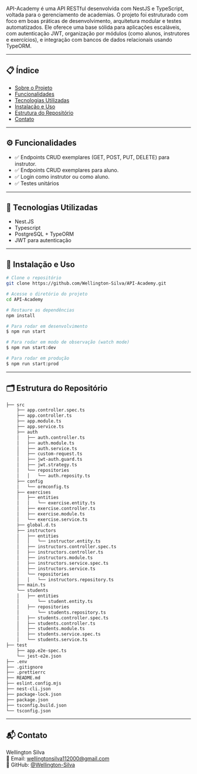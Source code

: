 API-Academy é uma API RESTful desenvolvida com NestJS e TypeScript, voltada para o gerenciamento de academias. O projeto foi estruturado com foco em boas práticas de desenvolvimento, arquitetura modular e testes automatizados. Ele oferece uma base sólida para aplicações escaláveis, com autenticação JWT, organização por módulos (como alunos, instrutores e exercícios), e integração com bancos de dados relacionais usando TypeORM.

---

## 📋 Índice

- [Sobre o Projeto](#sobre-o-projeto)  
- [Funcionalidades](#funcionalidades)  
- [Tecnologias Utilizadas](#tecnologias-utilizadas)  
- [Instalação e Uso](#instalação-e-uso)  
- [Estrutura do Repositório](#estrutura-do-repositório)  
- [Contato](#contato)  

---

## ⚙️ Funcionalidades

- ✅ Endpoints CRUD exemplares (GET, POST, PUT, DELETE) para instrutor.
- ✅ Endpoints CRUD exemplares para aluno.  
- ✅ Login como instrutor ou como aluno.  
- ✅ Testes unitários

---

## 🧰 Tecnologias Utilizadas

- Nest.JS
- Typescript  
- PostgreSQL + TypeORM
- JWT para autenticação

---

## 🚀 Instalação e Uso

```bash
# Clone o repositório
git clone https://github.com/Wellington-Silva/API-Academy.git

# Acesse o diretório do projeto
cd API-Academy

# Restaure as dependências
npm install

# Para rodar em desenvolvimento
$ npm run start

# Para rodar em modo de observação (watch mode)
$ npm run start:dev

# Para rodar em produção
$ npm run start:prod
```

---

## 🗂️ Estrutura do Repositório

```bash
├── src
    ├── app.controller.spec.ts
    ├── app.controller.ts
    ├── app.module.ts
    ├── app.service.ts
    ├── auth
    │   ├── auth.controller.ts
    │   ├── auth.module.ts
    │   ├── auth.service.ts
    │   ├── custom-request.ts
    │   ├── jwt-auth.guard.ts
    │   ├── jwt.strategy.ts
    │   └── repositories
    │   │   └── auth.reposity.ts
    ├── config
    │   └── ormconfig.ts
    ├── exercises
    │   ├── entities
    │   │   └── exercise.entity.ts
    │   ├── exercise.controller.ts
    │   ├── exercise.module.ts
    │   └── exercise.service.ts
    ├── global.d.ts
    ├── instructors
    │   ├── entities
    │   │   └── instructor.entity.ts
    │   ├── instructors.controller.spec.ts
    │   ├── instructors.controller.ts
    │   ├── instructors.module.ts
    │   ├── instructors.service.spec.ts
    │   ├── instructors.service.ts
    │   └── repositories
    │   │   └── instructors.repository.ts
    ├── main.ts
    └── students
    │   ├── entities
    │       └── student.entity.ts
    │   ├── repositories
    │       └── students.repository.ts
    │   ├── students.controller.spec.ts
    │   ├── students.controller.ts
    │   ├── students.module.ts
    │   ├── students.service.spec.ts
    │   └── students.service.ts
├── test
    ├── app.e2e-spec.ts
    └── jest-e2e.json
├── .env
├── .gitignore
├── .prettierrc
├── README.md
├── eslint.config.mjs
├── nest-cli.json
├── package-lock.json
├── package.json
├── tsconfig.build.json
└── tsconfig.json
```

---

## 📬 Contato
Wellington Silva   
📧 Email: wellingtonsilva112000@gmail.com  
🔗 GitHub: [@Wellington-Silva](https://github.com/Wellington-Silva)